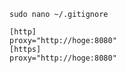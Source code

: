 ```
sudo nano ~/.gitignore
```

```
[http]
proxy="http://hoge:8080"
[https]
proxy="http://hoge:8080"
```